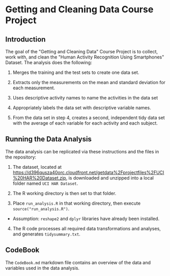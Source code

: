 # Getting and Cleaning Data Course Project

## Introduction
The goal of the "Getting and Cleaning Data" Course Project is to collect, work with, and clean the "Human Activity Recognition Using Smartphones" Dataset. The analysis does the following:

1. Merges the training and the test sets to create one data set.

2. Extracts only the measurements on the mean and standard deviation for each measurement.

3. Uses descriptive activity names to name the activities in the data set

4. Appropriately labels the data set with descriptive variable names.

5. From the data set in step 4, creates a second, independent tidy data set with the average of each variable for each activity and each subject.

## Running the Data Analysis
The data analysis can be replicated via these instructions and the files in the repository:

1. The dataset, located at https://d396qusza40orc.cloudfront.net/getdata%2Fprojectfiles%2FUCI%20HAR%20Dataset.zip, is downloaded and unzipped into a local folder named `UCI HAR Dataset`.

2. The R working directory is then set to that folder.

3. Place `run_analysis.R` in that working directory, then execute `source("run_analysis.R")`.
  * Assumption: `reshape2` and `dplyr` libraries have already been installed.

4. The R code processes all required data transformations and analyses, and generates `tidysummary.txt`.

## CodeBook
The `CodeBook.md` markdown file contains an overview of the data and variables used in the data analysis.

